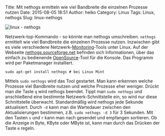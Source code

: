 Title: Mit nethogs ermitteln wie viel Bandbreite die einzelnen Prozesse nutzen
Date: 2015-08-05 18:51
Author: heiko
Category: Linux
Tags: Linux, nethogs
Slug: linux-nethogs

![linux - nethogs][]

Netzwerk-top-Kommando - so könnte man nethogs umschreiben. `nethogs` ermittelt wie viel Bandbreite die einzelnen Prozesse nutzen. Inzwischen gibt es viele verschiedene Netzwerk-[Monitoring](https://de.wikipedia.org/wiki/Monitoring)-Tools unter Linux. Auf der Webseite [nethogs.sourceforge.net](http://nethogs.sourceforge.net) befinden sich Informationen, über das einfach zu bedienende [OpenSource](https://de.wikipedia.org/wiki/Open_Source)-Tool für die Konsole. Das Programm wird per Paketmanager installiert.

    sudo apt-get install nethogs # bei Linux Mint

Mittels `sudo nethogs` wird das Tool gestartet. Man kann erkennen welche Prozesse viel Bandbreite nutzen und welche Prozesse eher weniger. Drückt man die Taste `q` wird nethogs beendet. Tippt man `sudo nethogs` und anschließend eine bestimmte Netzwerk-Schnittstelle ein, so wird nur diese Schnittstelle überwacht. Standardmäßig wird nethogs jede Sekunde aktualisiert. Durch `-d` kann man die Wartedauer zwischen den Aktualisierungen bestimmen, z.B. `sudo nethogs -d 3` für 3 Sekunden. 
Mit den Tasten `s` und `r` kann man nach gesendet und empfangen sortieren. Ob die Anzeige in Byte, KByte oder MByte ist, kann man durch das Drücken der Taste `m` regeln.

  [linux - nethogs]: http://www.datenpaul.de/archive/nethogs.png



